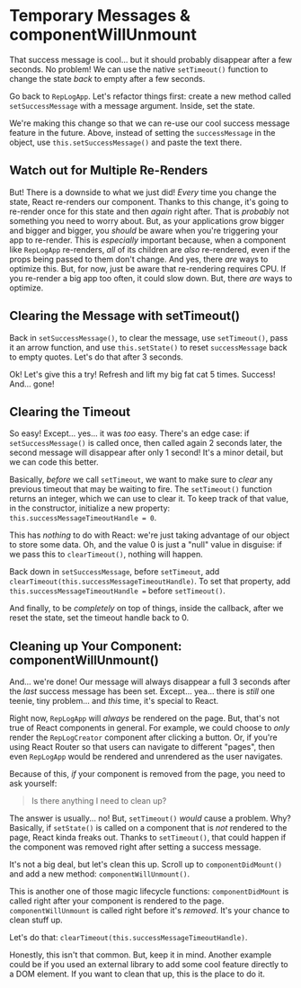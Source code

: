# Temporary Messages & componentWillUnmount

That success message is cool... but it should probably disappear after a few seconds.
No problem! We can use the native `setTimeout()` function to change the state *back*
to empty after a few seconds.

Go back to `RepLogApp`. Let's refactor things first: create a new method called
`setSuccessMessage` with a message argument. Inside, set the state.

We're making this change so that we can re-use our cool success message feature
in the future. Above, instead of setting the `successMessage` in the
object, use `this.setSuccessMessage()` and paste the text there.

## Watch out for Multiple Re-Renders

But! There is a downside to what we just did! *Every* time you change the state,
React re-renders our component. Thanks to this change, it's going to re-render once
for this state and then *again* right after. That is *probably* not something you
need to worry about. But, as your applications grow bigger and bigger and bigger,
you *should* be aware when you're triggering your app to re-render. This is *especially*
important because, when a component like `RepLogApp` re-renders, *all* of its children
are *also* re-rendered, even if the props being passed to them don't change. And
yes, there *are* ways to optimize this. But, for now, just be aware that re-rendering
requires CPU. If you re-render a big app too often, it could slow down. But, there
*are* ways to optimize.

## Clearing the Message with setTimeout()

Back in `setSuccessMessage()`, to clear the message, use `setTimeout()`, pass it
an arrow function, and use `this.setState()` to reset `successMessage` back to
empty quotes. Let's do that after 3 seconds.

Ok! Let's give this a try! Refresh and lift my big fat cat 5 times. Success! And...
gone!

## Clearing the Timeout

So easy! Except... yes... it was *too* easy. There's an edge case: if
`setSuccessMessage()` is called once, then called again 2 seconds later, the second
message will disappear after only 1 second! It's a minor detail, but we can code
this better.

Basically, *before* we call `setTimeout`, we want to make sure to *clear* any previous
timeout that may be waiting to fire. The `setTimeout()` function returns an integer,
which we can use to clear it. To keep track of that value, in the constructor,
initialize a new property: `this.successMessageTimeoutHandle = 0`.

This has *nothing* to do with React: we're just taking advantage of our object to
store some data. Oh, and the value 0 is just a "null" value in disguise: if we
pass this to `clearTimeout()`, nothing will happen.

Back down in `setSuccessMessage`, before `setTimeout`, add
`clearTimeout(this.successMessageTimeoutHandle)`. To set that property, add
`this.successMessageTimeoutHandle =` before `setTimeout()`.

And finally, to be *completely* on top of things, inside the callback, after we
reset the state, set the timeout handle back to 0.

## Cleaning up Your Component: componentWillUnmount()

And... we're done! Our message will always disappear a full 3 seconds after the
*last* success message has been set. Except... yea... there is *still* one teenie,
tiny problem... and *this* time, it's special to React.

Right now, `RepLogApp` will *always* be rendered on the page. But, that's not true
of React components in general. For example, we could choose to *only* render the
`RepLogCreator` component after clicking a button. Or, if you're using React Router
so that users can navigate to different "pages", then even `RepLogApp` would be
rendered and unrendered as the user navigates.

Because of this, *if* your component is removed from the page, you need to ask
yourself:

> Is there anything I need to clean up?

The answer is usually... no! But, `setTimeout()` *would* cause a problem. Why?
Basically, if `setState()` is called on a component that is *not* rendered to the
page, React kinda freaks out. Thanks to `setTimeout()`, that could happen if the
component was removed right after setting a success message.

It's not a big deal, but let's clean this up. Scroll up to `componentDidMount()`
and add a new method: `componentWillUnmount()`.

This is another one of those magic lifecycle functions: `componentDidMount` is
called right after your component is rendered to the page. `componentWillUnmount`
is called right before it's *removed*. It's your chance to clean stuff up.

Let's do that: `clearTimeout(this.successMessageTimeoutHandle)`.

Honestly, this isn't that common. But, keep it in mind. Another example could be
if you used an external library to add some cool feature directly to a DOM element.
If you want to clean that up, this is the place to do it.
